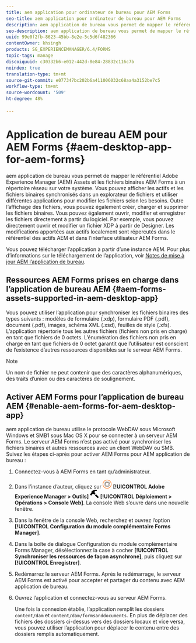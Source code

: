 ```yaml
---
title: aem application pour ordinateur de bureau pour AEM Forms
seo-title: aem application pour ordinateur de bureau pour AEM Forms
description: aem application de bureau vous permet de mapper le référentiel Adobe Experience Manager (AEM) Assets et les fichiers binaires AEM Forms à un répertoire réseau sur votre système. En savoir plus sur les ressources prises en charge dans AEM application de bureau et sur la façon d’activer AEM Forms pour AEM application de bureau.
seo-description: aem application de bureau vous permet de mapper le référentiel Adobe Experience Manager (AEM) Assets et les fichiers binaires AEM Forms à un répertoire réseau sur votre système. En savoir plus sur les ressources prises en charge dans AEM application de bureau et sur la façon d’activer AEM Forms pour AEM application de bureau.
uuid: 99e0f2fb-8623-45bb-8e2e-5c5d6f482366
contentOwner: khsingh
products: SG_EXPERIENCEMANAGER/6.4/FORMS
topic-tags: manage
discoiquuid: c30332b6-e012-442d-8e84-28832c116c7b
noindex: true
translation-type: tm+mt
source-git-commit: e077347bc202b6a411006032c68aa4a3152be7c5
workflow-type: tm+mt
source-wordcount: '509'
ht-degree: 48%

---
```



# Application de bureau AEM pour AEM Forms {#aem-desktop-app-for-aem-forms}

aem application de bureau vous permet de mapper le référentiel Adobe Experience Manager (AEM) Assets et les fichiers binaires AEM Forms à un répertoire réseau sur votre système. Vous pouvez afficher les actifs et les fichiers binaires synchronisés dans un explorateur de fichiers et utiliser différentes applications pour modifier les fichiers selon les besoins. Outre l’affichage des fichiers, vous pouvez également créer, charger et supprimer les fichiers binaires. Vous pouvez également ouvrir, modifier et enregistrer les fichiers directement à partir du logiciel. Par exemple, vous pouvez directement ouvrir et modifier un fichier XDP à partir de Designer. Les modifications apportées aux actifs localement sont répercutés dans le référentiel des actifs AEM et dans l’interface utilisateur AEM Forms.

Vous pouvez télécharger l’application à partir d’une instance AEM. Pour plus d’informations sur le téléchargement de l’application, voir [Notes de mise à jour AEM l’application de bureau](https://helpx.adobe.com/experience-manager/desktop-app/release-notes.html).

## Ressources AEM Forms prises en charge dans l’application de bureau AEM {#aem-forms-assets-supported-in-aem-desktop-app}

Vous pouvez utiliser l’application pour synchroniser les fichiers binaires des types suivants : modèles de formulaire (.xdp), formulaire PDF (.pdf), document (.pdf), images, schéma XML (.xsd), feuilles de style (.xfs). L’application répertorie tous les autres fichiers (fichiers non pris en charge) en tant que fichiers de 0 octets. L’énumération des fichiers non pris en charge en tant que fichiers de 0 octet garantit que l’utilisateur est conscient de l’existence d’autres ressources disponibles sur le serveur AEM Forms.

>[!NOTE]
>
>Un nom de fichier ne peut contenir que des caractères alphanumériques, des traits d’union ou des caractères de soulignement.

## Activer AEM Forms pour l’application de bureau AEM {#enable-aem-forms-for-aem-desktop-app}

aem application de bureau utilise le protocole WebDAV sous Microsoft Windows et SMB1 sous Mac OS X pour se connecter à un serveur AEM Forms. Le serveur AEM Forms n’est pas activé pour synchroniser les fichiers binaires et autres ressources avec un client WebDAV ou SMB. Suivez les étapes ci-après pour activer AEM Forms pour AEM application de bureau :

1. Connectez-vous à AEM Forms en tant qu’administrateur.
1. Dans l’instance d’auteur, cliquez sur ![adobeexperience emanager](assets/adobeexperiencemanager.png) **[!UICONTROL Adobe Experience Manager > Outils]** ![marteau](assets/hammer.png) **[!UICONTROL Déploiement > Opérations > Console Web]**. La console Web s’ouvre dans une nouvelle fenêtre.
1. Dans la fenêtre de la console Web, recherchez et ouvrez l’option **[!UICONTROL Configuration du module complémentaire Forms Manager]**.
1. Dans la boîte de dialogue Configuration du module complémentaire Forms Manager, désélectionnez la case à cocher **[!UICONTROL Synchroniser les ressources de façon asynchrone]**, puis cliquez sur **[!UICONTROL Enregistrer]**.
1. Redémarrez le serveur AEM Forms. Après le redémarrage, le serveur AEM Forms est activé pour accepter et partager du contenu avec AEM application de bureau.
1. Ouvrez l’application et connectez-vous au serveur AEM Forms.

   Une fois la connexion établie, l’application remplit les dossiers `content/dam` et `content/dam/formsanddocuments`. En plus de déplacer des fichiers des dossiers ci-dessus vers des dossiers locaux et vice versa, vous pouvez utiliser l’application pour déplacer le contenu entre des dossiers remplis automatiquement.

